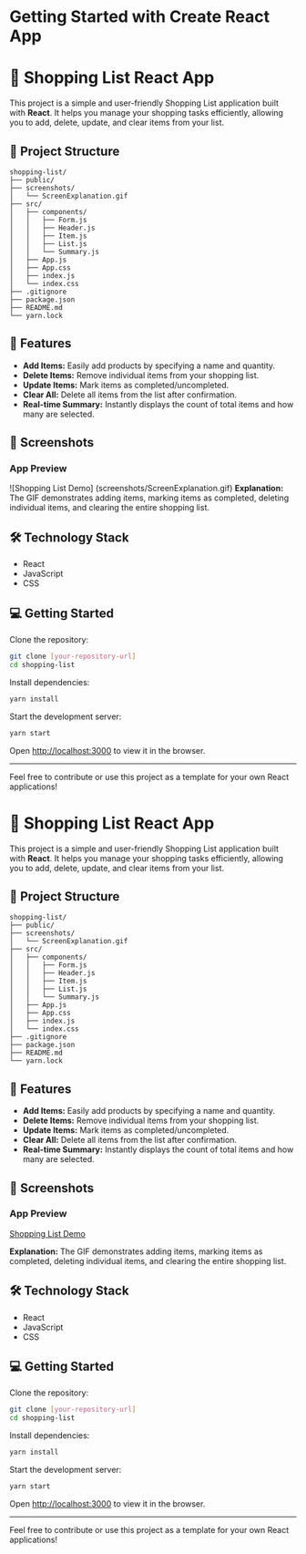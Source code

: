 # Getting Started with Create React App

# 🛒 Shopping List React App

This project is a simple and user-friendly Shopping List application built with **React**. It helps you manage your shopping tasks efficiently, allowing you to add, delete, update, and clear items from your list.

## 📂 Project Structure

```
shopping-list/
├── public/
├── screenshots/
│   └── ScreenExplanation.gif
├── src/
│   ├── components/
│   │   ├── Form.js
│   │   ├── Header.js
│   │   ├── Item.js
│   │   ├── List.js
│   │   └── Summary.js
│   ├── App.js
│   ├── App.css
│   ├── index.js
│   └── index.css
├── .gitignore
├── package.json
├── README.md
└── yarn.lock
```

## 🚀 Features

- **Add Items:** Easily add products by specifying a name and quantity.
- **Delete Items:** Remove individual items from your shopping list.
- **Update Items:** Mark items as completed/uncompleted.
- **Clear All:** Delete all items from the list after confirmation.
- **Real-time Summary:** Instantly displays the count of total items and how many are selected.

## 📸 Screenshots

### App Preview
![Shopping List Demo] (screenshots/ScreenExplanation.gif)
**Explanation:** The GIF demonstrates adding items, marking items as completed, deleting individual items, and clearing the entire shopping list.

## 🛠 Technology Stack

- React
- JavaScript
- CSS

## 💻 Getting Started

Clone the repository:

```bash
git clone [your-repository-url]
cd shopping-list
```

Install dependencies:

```bash
yarn install
```

Start the development server:

```bash
yarn start
```

Open [http://localhost:3000](http://localhost:3000/) to view it in the browser.

---

Feel free to contribute or use this project as a template for your own React applications!

# 🛒 Shopping List React App

This project is a simple and user-friendly Shopping List application built with **React**. It helps you manage your shopping tasks efficiently, allowing you to add, delete, update, and clear items from your list.

## 📂 Project Structure

```
shopping-list/
├── public/
├── screenshots/
│   └── ScreenExplanation.gif
├── src/
│   ├── components/
│   │   ├── Form.js
│   │   ├── Header.js
│   │   ├── Item.js
│   │   ├── List.js
│   │   └── Summary.js
│   ├── App.js
│   ├── App.css
│   ├── index.js
│   └── index.css
├── .gitignore
├── package.json
├── README.md
└── yarn.lock
```

## 🚀 Features

- **Add Items:** Easily add products by specifying a name and quantity.
- **Delete Items:** Remove individual items from your shopping list.
- **Update Items:** Mark items as completed/uncompleted.
- **Clear All:** Delete all items from the list after confirmation.
- **Real-time Summary:** Instantly displays the count of total items and how many are selected.

## 📸 Screenshots

### App Preview

[Shopping List Demo](https://github.com/alperyasar/ReactLearn/blob/main/shopping-list/screenshots/ScreenExplaination.gif)

**Explanation:** The GIF demonstrates adding items, marking items as completed, deleting individual items, and clearing the entire shopping list.

## 🛠 Technology Stack

- React
- JavaScript
- CSS

## 💻 Getting Started

Clone the repository:

```bash
git clone [your-repository-url]
cd shopping-list
```

Install dependencies:

```bash
yarn install
```

Start the development server:

```bash
yarn start
```

Open [http://localhost:3000](http://localhost:3000/) to view it in the browser.

---

Feel free to contribute or use this project as a template for your own React applications!
